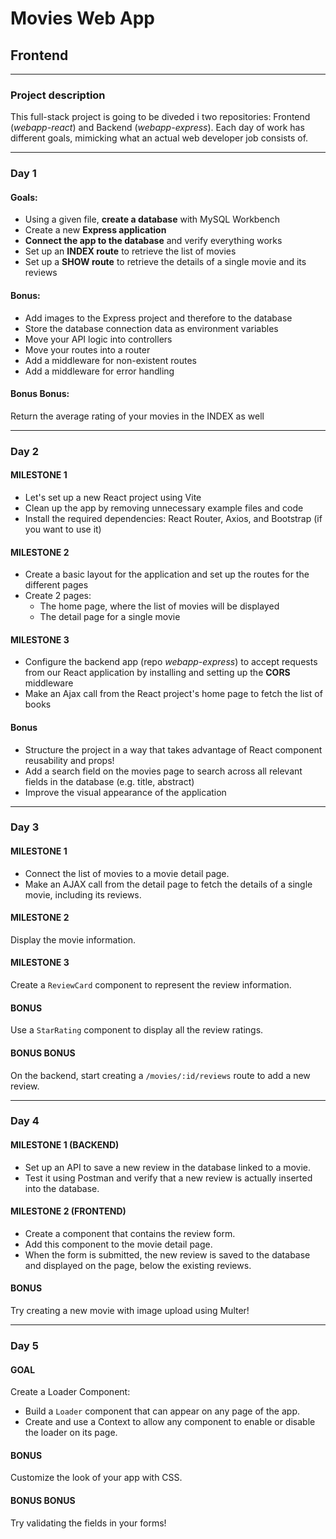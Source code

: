 # Movies Web App 

## Frontend

---

### Project description

This full-stack project is going to be diveded i two repositories: Frontend (*webapp-react*) and Backend (*webapp-express*).
Each day of work has different goals, mimicking what an actual web developer job consists of.

---

### Day 1 

#### Goals:

- Using a given file, **create a database** with MySQL Workbench
- Create a new **Express application**
- **Connect the app to the database** and verify everything works
- Set up an **INDEX route** to retrieve the list of movies
- Set up a **SHOW route** to retrieve the details of a single movie and its reviews

#### Bonus:

- Add images to the Express project and therefore to the database
- Store the database connection data as environment variables
- Move your API logic into controllers
- Move your routes into a router
- Add a middleware for non-existent routes
- Add a middleware for error handling

#### Bonus Bonus:

Return the average rating of your movies in the INDEX as well

---

### Day 2

#### MILESTONE 1

- Let's set up a new React project using Vite
- Clean up the app by removing unnecessary example files and code
- Install the required dependencies: React Router, Axios, and Bootstrap (if you want to use it)

#### MILESTONE 2

- Create a basic layout for the application and set up the routes for the different pages
- Create 2 pages:
    - The home page, where the list of movies will be displayed 
    - The detail page for a single movie

#### MILESTONE 3

- Configure the backend app (repo *webapp-express*) to accept requests from our React application by installing and setting up the **CORS** middleware
- Make an Ajax call from the React project's home page to fetch the list of books

#### Bonus

- Structure the project in a way that takes advantage of React component reusability and props!
- Add a search field on the movies page to search across all relevant fields in the database (e.g. title, abstract)
- Improve the visual appearance of the application

---

### Day 3

#### MILESTONE 1 

- Connect the list of movies to a movie detail page.  
- Make an AJAX call from the detail page to fetch the details of a single movie, including its reviews.

#### MILESTONE 2  

Display the movie information.

#### MILESTONE 3  

Create a `ReviewCard` component to represent the review information.

#### BONUS  

Use a `StarRating` component to display all the review ratings.

#### BONUS BONUS  

On the backend, start creating a `/movies/:id/reviews` route to add a new review.  

---

### Day 4

#### MILESTONE 1 (BACKEND)  

- Set up an API to save a new review in the database linked to a movie.  
- Test it using Postman and verify that a new review is actually inserted into the database.

#### MILESTONE 2 (FRONTEND)  

- Create a component that contains the review form.  
- Add this component to the movie detail page.  
- When the form is submitted, the new review is saved to the database and displayed on the page, below the existing reviews.

#### BONUS  

Try creating a new movie with image upload using Multer!

---

### Day 5

#### GOAL

Create a Loader Component:
- Build a `Loader` component that can appear on any page of the app.  
- Create and use a Context to allow any component to enable or disable the loader on its page.

#### BONUS  

Customize the look of your app with CSS.

#### BONUS BONUS  

Try validating the fields in your forms!